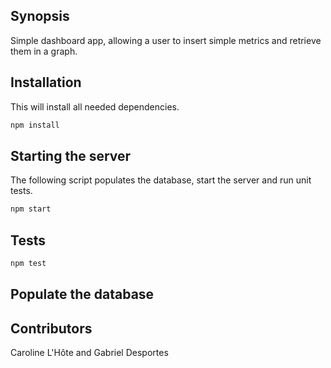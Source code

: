 ## Synopsis
Simple dashboard app, allowing a user to insert simple metrics and retrieve them in a graph.

## Installation
This will install all needed dependencies.
```sh
npm install
```

## Starting the server
The following script populates the database, start the server and run unit tests.
```sh
npm start
```

## Tests
```sh
npm test
```

## Populate the database


## Contributors
Caroline L'Hôte and Gabriel Desportes
